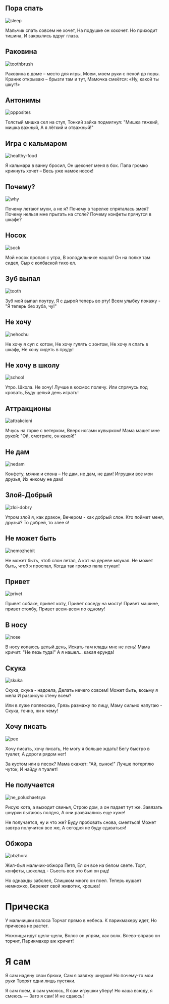 ## Пора спать
![sleep](pictures/sleep.png)

Мальчик спать совсем не хочет,
На подушке он хохочет.
Но приходит тишина,
И закрылись вдруг глаза.

## Раковина
![toothbrush](pictures/toothbrush.jpg)

Раковина в доме – место для игры,
Моем, моем руки с пеной до поры.
Краник открываю – брызги там и тут,
Мамочка смеётся: «Ну, какой ты шкут!»

## Антонимы
![opposites](pictures/opposites.jpg)

Толстый мишка сел на стул,
Тонкий зайка подмигнул:
"Мишка тяжкий, мишка важный,
А я лёгкий и отважный!"

## Игра с кальмаром
![healthy-food](pictures/healthy-food.png)

Я кальмара в ванну бросил,
Он щекочет меня в бок.
Папа громко крикнуть хочет –
Весь уже намок носок!

## Почему?
![why](pictures/why.png)

Почему летают мухи, а не я?
Почему в тарелке спряталась змея?
Почему нельзя мне прыгать на столе?
Почему конфеты прячутся в шкафе?

## Носок
![sock](pictures/sock.png)

Мой носок пропал с утра,
В холодильнике нашла!
Он на полке там сидел,
Сыр с колбаской тихо ел.

## Зуб выпал
![tooth](pictures/tooth.png)

Зуб мой выпал поутру,
Я с дырой теперь во рту!
Всем улыбку покажу -
"Я теперь без зуба, чу!"

## Не хочу
![nehochu](pictures/nehochu.png)

Не хочу я суп с котом,
Не хочу гулять с зонтом,
Не хочу я спать в шкафу,
Не хочу сидеть в пруду!

## Не хочу в школу
![school](pictures/school.png)

Утро. Школа. Не хочу!
Лучше в космос полечу.
Или спрячусь под кровать,
Буду целый день играть!

## Аттракционы
![attrakcioni](pictures/attrakcioni.png)

Мчусь на горке с ветерком,
Вверх ногами кувырком!
Мама машет мне рукой:
"Ой, смотрите, он какой!"

## Не дам
![nedam](pictures/nedam.png)

Конфету, мячик и слона –
Не дам, не дам, не дам!
Игрушки все мои друзья,
Их никому не дам!

## Злой-Добрый
![zloi-dobry](pictures/zloi-dobry.png)

Утром злой я, как дракон,
Вечером - как добрый слон.
Кто поймет меня, друзья?
То добрей, то злее я!

## Не может быть
![nemozhebit](pictures/nemozhebit.png)

Не может быть, чтоб слон летал,
А кот на дереве мяукал.
Не может быть, чтоб я проспал,
Когда так громко папа стукал!

## Привет
![privet](pictures/privet.png)

Привет собаке, привет коту,
Привет соседу на мосту!
Привет машине, привет столбу,
Привет всем-всем по одному!

## В носу
![nose](pictures/nose.png)

В носу копаюсь целый день,
Искать там клады мне не лень!
Мама кричит: "Не лезь туда!"
А я нашел... какая ерунда!

## Скука
![skuka](pictures/skuka.png)

Скука, скука - надоела,
Делать нечего совсем!
Может быть, возьму я мела
И разрисую стену всем?

Или в луже поплескаю,
Грязь размажу по лицу,
Маму сильно напугаю -
Скука, точно, ни к чему!

## Хочу писать
![pee](pictures/pee.png)

Хочу писать, хочу писать,
Не могу я больше ждать!
Бегу быстро в туалет,
А дороги рядом нет!

За кустом или в песок?
Мама скажет: "Ай, сынок!"
Лучше потерплю чуток,
И найду я туалет!

## Не получается
![ne_poluchaetsya](pictures/ne_poluchaetsya.png)

Рисую кота, а выходит свинья,
Строю дом, а он падает тут же.
Завязать шнурки пытаюсь полдня,
А они развязались еще хуже!

Не получается, ну и что же?
Буду пробовать снова, смеяться!
Может завтра получится все же,
А сегодня не буду сдаваться!

## Обжора
![obzhora](pictures/obzhora.png)

Жил-был мальчик-обжора Петя,
Ел он все на белом свете.
Торт, конфеты, шоколад -
Съесть все это был он рад!

Но однажды заболел,
Слишком много он поел.
Теперь кушает немножко,
Бережет свой животик, крошка!

# Прическа

У мальчишки волоса
Торчат прямо в небеса.
К парикмахеру идет,
Но прическа не растет.

Ножницы идут щелк-щелк,
Волос он упрям, как волк.
Влево-вправо он торчит,
Парикмахер аж кричит!

# Я сам

Я сам надену свои брюки,
Сам я завяжу шнурки!
Но почему-то мои руки
Творят одни лишь пустяки.

Я сам поем, я сам умоюсь,
Я сам игрушки уберу!
Но каша всюду, я смеюсь —
Зато я сам! И не сдаюсь!